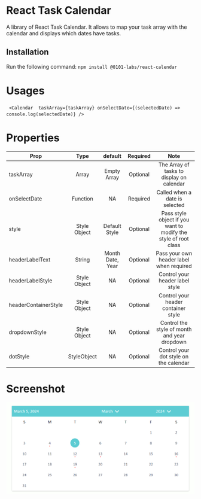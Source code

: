 
# React Task Calendar
A library of React Task Calendar. It allows to map your task array with the calendar and displays which dates have tasks.

## Installation
Run the following command:
`npm install @0101-labs/react-calendar`

# Usages


` <Calendar 
  taskArray={taskArray}
  onSelectDate={(selectedDate) => console.log(selectedDate)}
  />`
  

# Properties
  
  | Prop        | Type           | default  | Required | Note  |
| ------------|:--------------:| :-------:|:--------:|:-----:|
| taskArray   | Array | Empty Array | Optional | The Array of tasks to display on calendar
| onSelectDate| Function | NA | Required | Called when a date is selected
| style   | Style Object | Default Style | Optional | Pass style object if you want to modify the style of root class
| headerLabelText| String | Month Date, Year | Optional | Pass your own header label when required
| headerLabelStyle   | Style Object | NA | Optional | Control your header label style
| headerContainerStyle| Style Object | NA | Optional | Control your header container style
| dropdownStyle| Style Object | NA | Optional | Control the style of month and year dropdown
| dotStyle| StyleObject | NA | Optional | Control your dot style on the calendar


# Screenshot

![ScreenShot](https://github.com/0101-Digit-All-Solutions/react-calendar/blob/a204d717a3c4e5061e9ebcf9d32e6ff5ddc24bcf/src/screenshots/image.png)